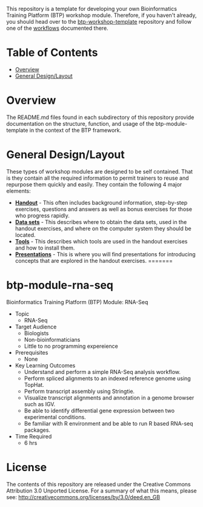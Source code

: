 This repository is a template for developing your own Bioinformatics Training Platform (BTP) workshop module.
Therefore, if you haven't already, you should head over to the 
[btp-workshop-template](https://github.com/BPA-CSIRO-Workshops/btp-workshop-template) repository and follow one of the
[workflows](https://github.com/BPA-CSIRO-Workshops/btp-workshop-template#general-workflows) documented there.

Table of Contents
=================
<!-- START doctoc generated TOC please keep comment here to allow auto update -->
<!-- DON'T EDIT THIS SECTION, INSTEAD RE-RUN doctoc TO UPDATE -->

- [Overview](#overview)
- [General Design/Layout](#general-designlayout)

<!-- END doctoc generated TOC please keep comment here to allow auto update -->

Overview
========
The README.md files found in each subdirectory of this repository provide documentation on the structure, function, and usage of the btp-module-template in the context of the BTP framework.

General Design/Layout
=====================
These types of workshop modules are designed to be self contained. That is they contain all the
required information to permit trainers to reuse and repurpose them quickly and easily. They contain
the following 4 major elements:

 * **[Handout](handout)** - This often includes background information, step-by-step exercises, questions and
   answers as well as bonus exercises for those who progress rapidly.
 * **[Data sets](datasets)** - This describes where to obtain the data sets, used in the handout exercises, and
   where on the computer system they should be located.
 * **[Tools](tools)** - This describes which tools are used in the handout exercises and how to install them.
 * **[Presentations](presentations)** - This is where you will find presentations for introducing concepts that are
   explored in the handout exercises.
=======
# btp-module-rna-seq
Bioinformatics Training Platform (BTP) Module: RNA-Seq

  * Topic
    * RNA-Seq
  * Target Audience
    * Biologists
	* Non-bioinformaticians
	* Little to no programming expereience
  * Prerequisites
    * None
  * Key Learning Outcomes
    * Understand and perform a simple RNA-Seq analysis workflow.
    * Perform spliced alignments to an indexed reference genome using TopHat.
    * Perform transcript assembly using Stringtie.
    * Visualize transcript alignments and annotation in a genome browser such as IGV.
    * Be able to identify differential gene expression between two experimental conditions.
    * Be familiar with R environment and be able to run R based RNA-seq packages.
  * Time Required
    * 6 hrs

License
=======
The contents of this repository are released under the Creative Commons
Attribution 3.0 Unported License. For a summary of what this means,
please see:
http://creativecommons.org/licenses/by/3.0/deed.en_GB
